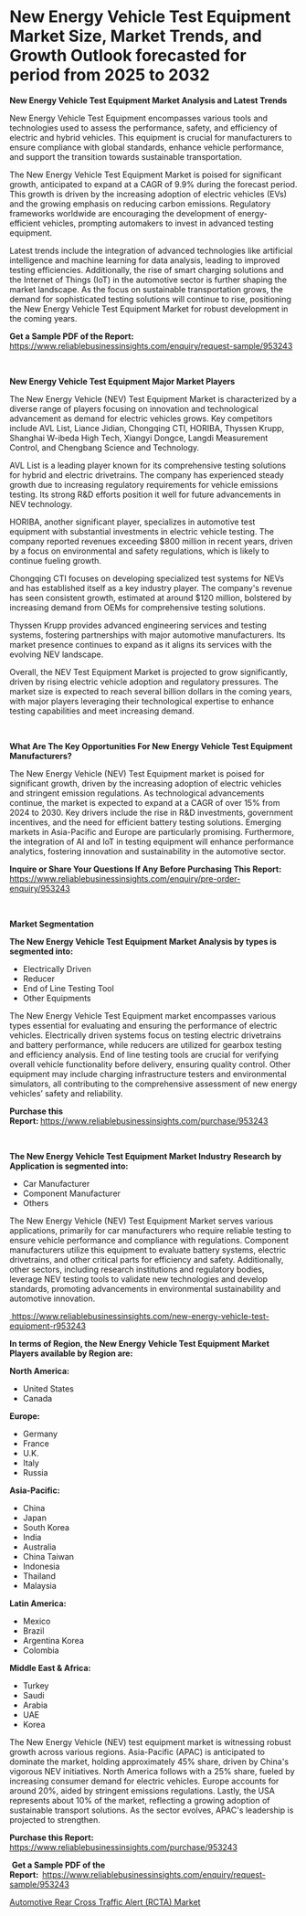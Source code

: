 <p><h1>New Energy Vehicle Test Equipment Market Size, Market Trends, and Growth Outlook forecasted for period from 2025 to 2032</h1></p><p><strong>New Energy Vehicle Test Equipment Market Analysis and Latest Trends</strong></p>
<p><p>New Energy Vehicle Test Equipment encompasses various tools and technologies used to assess the performance, safety, and efficiency of electric and hybrid vehicles. This equipment is crucial for manufacturers to ensure compliance with global standards, enhance vehicle performance, and support the transition towards sustainable transportation.</p><p>The New Energy Vehicle Test Equipment Market is poised for significant growth, anticipated to expand at a CAGR of 9.9% during the forecast period. This growth is driven by the increasing adoption of electric vehicles (EVs) and the growing emphasis on reducing carbon emissions. Regulatory frameworks worldwide are encouraging the development of energy-efficient vehicles, prompting automakers to invest in advanced testing equipment. </p><p>Latest trends include the integration of advanced technologies like artificial intelligence and machine learning for data analysis, leading to improved testing efficiencies. Additionally, the rise of smart charging solutions and the Internet of Things (IoT) in the automotive sector is further shaping the market landscape. As the focus on sustainable transportation grows, the demand for sophisticated testing solutions will continue to rise, positioning the New Energy Vehicle Test Equipment Market for robust development in the coming years.</p></p>
<p><strong>Get a Sample PDF of the Report:&nbsp;</strong> <a href="https://www.reliablebusinessinsights.com/enquiry/request-sample/953243?utm_campaign=2735&utm_medium=2&utm_source=Github&utm_content=ia&utm_term=30032025&utm_id=new-energy-vehicle-test-equipment">https://www.reliablebusinessinsights.com/enquiry/request-sample/953243</a></p>
<p>&nbsp;</p>
<p><strong>New Energy Vehicle Test Equipment Major Market Players</strong></p>
<p><p>The New Energy Vehicle (NEV) Test Equipment Market is characterized by a diverse range of players focusing on innovation and technological advancement as demand for electric vehicles grows. Key competitors include AVL List, Liance Jidian, Chongqing CTI, HORIBA, Thyssen Krupp, Shanghai W-ibeda High Tech, Xiangyi Dongce, Langdi Measurement Control, and Chengbang Science and Technology.</p><p>AVL List is a leading player known for its comprehensive testing solutions for hybrid and electric drivetrains. The company has experienced steady growth due to increasing regulatory requirements for vehicle emissions testing. Its strong R&D efforts position it well for future advancements in NEV technology.</p><p>HORIBA, another significant player, specializes in automotive test equipment with substantial investments in electric vehicle testing. The company reported revenues exceeding $800 million in recent years, driven by a focus on environmental and safety regulations, which is likely to continue fueling growth.</p><p>Chongqing CTI focuses on developing specialized test systems for NEVs and has established itself as a key industry player. The company's revenue has seen consistent growth, estimated at around $120 million, bolstered by increasing demand from OEMs for comprehensive testing solutions.</p><p>Thyssen Krupp provides advanced engineering services and testing systems, fostering partnerships with major automotive manufacturers. Its market presence continues to expand as it aligns its services with the evolving NEV landscape.</p><p>Overall, the NEV Test Equipment Market is projected to grow significantly, driven by rising electric vehicle adoption and regulatory pressures. The market size is expected to reach several billion dollars in the coming years, with major players leveraging their technological expertise to enhance testing capabilities and meet increasing demand.</p></p>
<p>&nbsp;</p>
<p><strong>What Are The Key Opportunities For New Energy Vehicle Test Equipment Manufacturers?</strong></p>
<p><p>The New Energy Vehicle (NEV) Test Equipment market is poised for significant growth, driven by the increasing adoption of electric vehicles and stringent emission regulations. As technological advancements continue, the market is expected to expand at a CAGR of over 15% from 2024 to 2030. Key drivers include the rise in R&D investments, government incentives, and the need for efficient battery testing solutions. Emerging markets in Asia-Pacific and Europe are particularly promising. Furthermore, the integration of AI and IoT in testing equipment will enhance performance analytics, fostering innovation and sustainability in the automotive sector.</p></p>
<p><strong>Inquire or Share Your Questions If Any Before Purchasing This Report:</strong> <a href="https://www.reliablebusinessinsights.com/enquiry/pre-order-enquiry/953243?utm_campaign=2735&utm_medium=2&utm_source=Github&utm_content=ia&utm_term=30032025&utm_id=new-energy-vehicle-test-equipment">https://www.reliablebusinessinsights.com/enquiry/pre-order-enquiry/953243</a></p>
<p>&nbsp;</p>
<p><strong>Market Segmentation</strong></p>
<p><strong>The New Energy Vehicle Test Equipment Market Analysis by types is segmented into:</strong></p>
<p><ul><li>Electrically Driven</li><li>Reducer</li><li>End of Line Testing Tool</li><li>Other Equipments</li></ul></p>
<p><p>The New Energy Vehicle Test Equipment market encompasses various types essential for evaluating and ensuring the performance of electric vehicles. Electrically driven systems focus on testing electric drivetrains and battery performance, while reducers are utilized for gearbox testing and efficiency analysis. End of line testing tools are crucial for verifying overall vehicle functionality before delivery, ensuring quality control. Other equipment may include charging infrastructure testers and environmental simulators, all contributing to the comprehensive assessment of new energy vehicles’ safety and reliability.</p></p>
<p><strong>Purchase this Report:&nbsp;</strong><a href="https://www.reliablebusinessinsights.com/purchase/953243?utm_campaign=2735&utm_medium=2&utm_source=Github&utm_content=ia&utm_term=30032025&utm_id=new-energy-vehicle-test-equipment">https://www.reliablebusinessinsights.com/purchase/953243</a></p>
<p>&nbsp;</p>
<p><strong>The New Energy Vehicle Test Equipment Market Industry Research by Application is segmented into:</strong></p>
<p><ul><li>Car Manufacturer</li><li>Component Manufacturer</li><li>Others</li></ul></p>
<p><p>The New Energy Vehicle (NEV) Test Equipment Market serves various applications, primarily for car manufacturers who require reliable testing to ensure vehicle performance and compliance with regulations. Component manufacturers utilize this equipment to evaluate battery systems, electric drivetrains, and other critical parts for efficiency and safety. Additionally, other sectors, including research institutions and regulatory bodies, leverage NEV testing tools to validate new technologies and develop standards, promoting advancements in environmental sustainability and automotive innovation.</p></p>
<p><a href="https://www.reliablebusinessinsights.com/new-energy-vehicle-test-equipment-r953243?utm_campaign=2735&utm_medium=2&utm_source=Github&utm_content=ia&utm_term=30032025&utm_id=new-energy-vehicle-test-equipment">&nbsp;https://www.reliablebusinessinsights.com/new-energy-vehicle-test-equipment-r953243</a></p>
<p><strong>In terms of Region, the New Energy Vehicle Test Equipment Market Players available by Region are:</strong></p>
<p>
    <p> <strong> North America: </strong>
        <ul>
            <li>United States</li>
            <li>Canada</li>
        </ul>
        </p> 
    <p> <strong> Europe: </strong>
        <ul>
            <li>Germany</li>
            <li>France</li>
            <li>U.K.</li>
            <li>Italy</li>
            <li>Russia</li>
        </ul>
        </p> 
    <p> <strong> Asia-Pacific: </strong>
        <ul>
            <li>China</li>
            <li>Japan</li>
            <li>South Korea</li>
            <li>India</li>
            <li>Australia</li>
            <li>China Taiwan</li>
            <li>Indonesia</li>
            <li>Thailand</li>
            <li>Malaysia</li>
        </ul>
        </p> 
    <p> <strong> Latin America: </strong>
        <ul>
            <li>Mexico</li>
            <li>Brazil</li>
            <li>Argentina Korea</li>
            <li>Colombia</li>
        </ul>
        </p> 
    <p> <strong> Middle East & Africa: </strong>
        <ul>
            <li>Turkey</li>
            <li>Saudi</li>
            <li>Arabia</li>
            <li>UAE</li>
            <li>Korea</li>
        </ul>
    </p>
    </p>
<p><p>The New Energy Vehicle (NEV) test equipment market is witnessing robust growth across various regions. Asia-Pacific (APAC) is anticipated to dominate the market, holding approximately 45% share, driven by China's vigorous NEV initiatives. North America follows with a 25% share, fueled by increasing consumer demand for electric vehicles. Europe accounts for around 20%, aided by stringent emissions regulations. Lastly, the USA represents about 10% of the market, reflecting a growing adoption of sustainable transport solutions. As the sector evolves, APAC's leadership is projected to strengthen.</p></p>
<p><strong>Purchase this Report: </strong><a href="https://www.reliablebusinessinsights.com/purchase/953243?utm_campaign=2735&utm_medium=2&utm_source=Github&utm_content=ia&utm_term=30032025&utm_id=new-energy-vehicle-test-equipment">https://www.reliablebusinessinsights.com/purchase/953243</a></p>
<p>&nbsp;<strong>Get a Sample PDF of the Report:&nbsp;&nbsp;</strong><a href="https://www.reliablebusinessinsights.com/enquiry/request-sample/953243?utm_campaign=2735&utm_medium=2&utm_source=Github&utm_content=ia&utm_term=30032025&utm_id=new-energy-vehicle-test-equipment">https://www.reliablebusinessinsights.com/enquiry/request-sample/953243</a></p>
<p><strong></strong></p>
<p><p><a href="https://github.com/iroldilom/Market-Research-Report-List-1/blob/main/automotive-rear-cross-traffic-alert-rcta-market.md?utm_campaign=2735&utm_medium=2&utm_source=Github&utm_content=ia&utm_term=30032025&utm_id=new-energy-vehicle-test-equipment">Automotive Rear Cross Traffic Alert (RCTA) Market</a></p></p>
